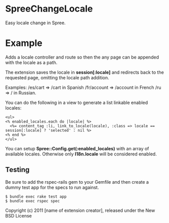SpreeChangeLocale
=================

Easy locale change in Spree.


Example
=======

Adds a locale controller and route so then the any page can be appended with the locale as a path.

The extension saves the locale in __session[:locale]__ and redirects back to the requested page, omitting the locale path addition.

Examples:
  /es/cart => /cart in Spanish
  /fr/account => /account in French
  /ru => / in Russian.

You can do the following in a view to generate a list linkable enabled locales:
```
<ul>
<% enabled_locales.each do |locale| %>
  <%= content_tag :li, link_to_locale(locale), :class => locale == session[:locale] ? 'selected' : nil %>
<% end %>
</ul>
```

You can setup **Spree::Config.get(:enabled_locales)** with an array of available locales. Otherwise only **I18n.locale** will be considered enabled.

Testing
-------

Be sure to add the rspec-rails gem to your Gemfile and then create a dummy test app for the specs to run against.

    $ bundle exec rake test app
    $ bundle exec rspec spec

Copyright (c) 2011 [name of extension creator], released under the New BSD License

